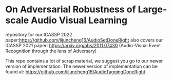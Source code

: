 # On Adversarial Robustness of Large-scale Audio Visual Learning
repository for our ICASSP 2022 paper:https://github.com/lijuncheng16/AudioSetDoneRight
also covers our ICASSP 2021 paper: https://arxiv.org/abs/2011.07430   (Audio-Visual Event Recognition through the lens of Adversary)

This repo contains a lot of scrap material, we suggest you go to our newer version of implementation.
The newer version of implementation can be found at: https://github.com/lijuncheng16/AudioTaggingDoneRight